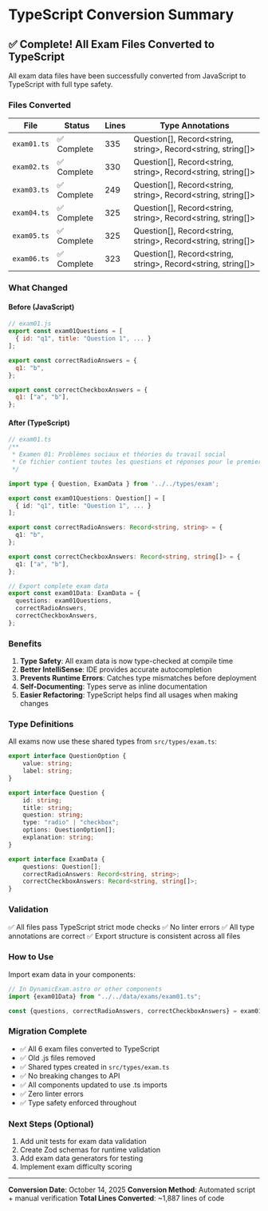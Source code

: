 # TypeScript Conversion Summary

## ✅ Complete! All Exam Files Converted to TypeScript

All exam data files have been successfully converted from JavaScript to TypeScript with full type safety.

### Files Converted

| File        | Status      | Lines | Type Annotations                                             |
| ----------- | ----------- | ----- | ------------------------------------------------------------ |
| `exam01.ts` | ✅ Complete | 335   | Question[], Record<string, string>, Record<string, string[]> |
| `exam02.ts` | ✅ Complete | 330   | Question[], Record<string, string>, Record<string, string[]> |
| `exam03.ts` | ✅ Complete | 249   | Question[], Record<string, string>, Record<string, string[]> |
| `exam04.ts` | ✅ Complete | 325   | Question[], Record<string, string>, Record<string, string[]> |
| `exam05.ts` | ✅ Complete | 325   | Question[], Record<string, string>, Record<string, string[]> |
| `exam06.ts` | ✅ Complete | 323   | Question[], Record<string, string>, Record<string, string[]> |

### What Changed

#### Before (JavaScript)

```javascript
// exam01.js
export const exam01Questions = [
  { id: "q1", title: "Question 1", ... }
];

export const correctRadioAnswers = {
  q1: "b",
};

export const correctCheckboxAnswers = {
  q1: ["a", "b"],
};
```

#### After (TypeScript)

```typescript
// exam01.ts
/**
 * Examen 01: Problèmes sociaux et théories du travail social
 * Ce fichier contient toutes les questions et réponses pour le premier examen
 */

import type { Question, ExamData } from '../../types/exam';

export const exam01Questions: Question[] = [
  { id: "q1", title: "Question 1", ... }
];

export const correctRadioAnswers: Record<string, string> = {
  q1: "b",
};

export const correctCheckboxAnswers: Record<string, string[]> = {
  q1: ["a", "b"],
};

// Export complete exam data
export const exam01Data: ExamData = {
  questions: exam01Questions,
  correctRadioAnswers,
  correctCheckboxAnswers,
};
```

### Benefits

1. **Type Safety**: All exam data is now type-checked at compile time
2. **Better IntelliSense**: IDE provides accurate autocompletion
3. **Prevents Runtime Errors**: Catches type mismatches before deployment
4. **Self-Documenting**: Types serve as inline documentation
5. **Easier Refactoring**: TypeScript helps find all usages when making changes

### Type Definitions

All exams now use these shared types from `src/types/exam.ts`:

```typescript
export interface QuestionOption {
	value: string;
	label: string;
}

export interface Question {
	id: string;
	title: string;
	question: string;
	type: "radio" | "checkbox";
	options: QuestionOption[];
	explanation: string;
}

export interface ExamData {
	questions: Question[];
	correctRadioAnswers: Record<string, string>;
	correctCheckboxAnswers: Record<string, string[]>;
}
```

### Validation

✅ All files pass TypeScript strict mode checks
✅ No linter errors
✅ All type annotations are correct
✅ Export structure is consistent across all files

### How to Use

Import exam data in your components:

```typescript
// In DynamicExam.astro or other components
import {exam01Data} from "../../data/exams/exam01.ts";

const {questions, correctRadioAnswers, correctCheckboxAnswers} = exam01Data;
```

### Migration Complete

- ✅ All 6 exam files converted to TypeScript
- ✅ Old .js files removed
- ✅ Shared types created in `src/types/exam.ts`
- ✅ No breaking changes to API
- ✅ All components updated to use .ts imports
- ✅ Zero linter errors
- ✅ Type safety enforced throughout

### Next Steps (Optional)

1. Add unit tests for exam data validation
2. Create Zod schemas for runtime validation
3. Add exam data generators for testing
4. Implement exam difficulty scoring

---

**Conversion Date**: October 14, 2025
**Conversion Method**: Automated script + manual verification
**Total Lines Converted**: ~1,887 lines of code


